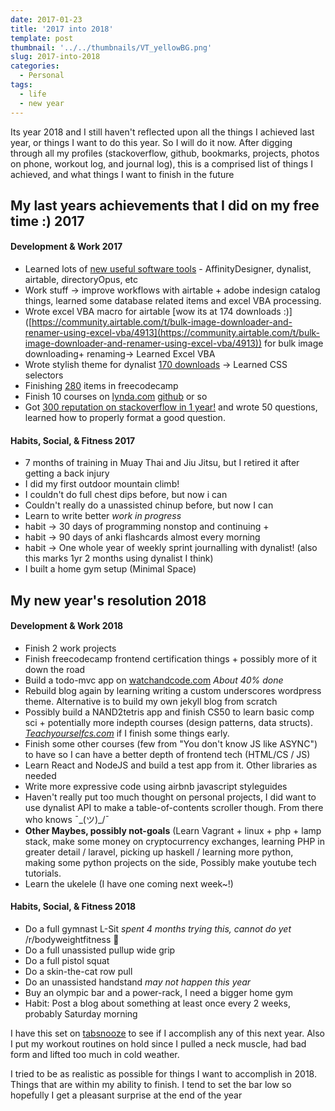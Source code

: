 ```yaml
---
date: 2017-01-23
title: '2017 into 2018'
template: post
thumbnail: '../../thumbnails/VT_yellowBG.png'
slug: 2017-into-2018
categories:
  - Personal
tags:
  - life
  - new year
---
```


Its year 2018 and I still haven't reflected upon all the things I achieved last year, or things I want to do this year. So I will do it now. After digging through all my profiles (stackoverflow, github, bookmarks, projects, photos on phone, workout log, and journal log), this is a comprised list of things I achieved, and what things I want to finish in the future

## My last years achievements that I did on my free time :) 2017

#### Development & Work 2017

*   Learned lots of [new useful software tools](https://alternativeto.net/user/kagerjay/) - AffinityDesigner, dynalist, airtable, directoryOpus, etc
*   Work stuff → improve workflows with airtable + adobe indesign catalog things, learned some database related items and excel VBA processing.
*   Wrote excel VBA macro for airtable [wow its at 174 downloads :)]
([https://community.airtable.com/t/bulk-image-downloader-and-renamer-using-excel-vba/4913](https://community.airtable.com/t/bulk-image-downloader-and-renamer-using-excel-vba/4913)) for bulk image downloading+ renaming→ Learned Excel VBA
*   Wrote stylish theme for dynalist [170 downloads](https://userstyles.org/styles/144225/dynalist-simple-colors-for-default-theme) → Learned CSS selectors
*   Finishing [280](https://www.freecodecamp.org/anacondapython) items in freecodecamp
*   Finish 10 courses on [lynda.com](http://lynda.com) [github](https://github.com/Kagerjay) or so
*   Got [300 reputation on stackoverflow in 1 year!](https://stackoverflow.com/users/3258462/kagerjay) and wrote 50 questions, learned how to properly format a good question.

#### Habits, Social, & Fitness 2017

*   7 months of training in Muay Thai and Jiu Jitsu, but I retired it after getting a back injury
*   I did my first outdoor mountain climb!
*   I couldn't do full chest dips before, but now i can
*   Couldn't really do a unassisted chinup before, but now I can
*   Learn to write better _work in progress_
*   habit -> 30 days of programming nonstop and continuing +
*   habit -> 90 days of anki flashcards almost every morning
*   habit -> One whole year of weekly sprint journalling with dynalist! (also this marks 1yr 2 months using dynalist I think)
*   I built a home gym setup (Minimal Space)

## My new year's resolution 2018

#### Development & Work 2018

*   Finish 2 work projects
*   Finish freecodecamp frontend certification things + possibly more of it down the road
*   Build a todo-mvc app on [watchandcode.com](http://watchandcode.com) _About 40% done_
*   Rebuild blog again by learning writing a custom underscores wordpress theme. Alternative is to build my own jekyll blog from scratch
*   Possibly build a NAND2tetris app and finish CS50 to learn basic comp sci + potentially more indepth courses (design patterns, data structs). _[Teachyourselfcs.com](http://Teachyourselfcs.com)_ if I finish some things early.
*   Finish some other courses (few from "You don't know JS like ASYNC") to have so I can have a better depth of frontend tech (HTML/CS / JS)
*   Learn React and NodeJS and build a test app from it. Other libraries as needed
*   Write more expressive code using airbnb javascript styleguides
*   Haven't really put too much thought on personal projects, I did want to use dynalist API to make a table-of-contents scroller though. From there who knows ¯\_(ツ)_/¯
*   **Other Maybes, possibly not-goals** (Learn Vagrant + linux + php + lamp stack, make some money on cryptocurrency exchanges, learning PHP in greater detail / laravel, picking up haskell / learning more python, making some python projects on the side, Possibly make youtube tech tutorials.
*   Learn the ukelele (I have one coming next week~!)

#### Habits, Social, & Fitness 2018

*   Do a full gymnast L-Sit _spent 4 months trying this, cannot do yet_ /r/bodyweightfitness :muscle:
*   Do a full unassisted pullup wide grip
*   Do a full pistol squat
*   Do a skin-the-cat row pull
*   Do an unassisted handstand _may not happen this year_
*   Buy an olympic bar and a power-rack, I need a bigger home gym
*   Habit: Post a blog about something at least once every 2 weeks, probably Saturday morning

I have this set on [tabsnooze](https://chrome.google.com/webstore/detail/tab-snooze/pdiebiamhaleloakpcgmpnenggpjbcbm?hl=en) to see if I accomplish any of this next year. Also I put my workout routines on hold since I pulled a neck muscle, had bad form and lifted too much in cold weather.

I tried to be as realistic as possible for things I want to accomplish in 2018. Things that are within my ability to finish. I tend to set the bar low so hopefully I get a pleasant surprise at the end of the year